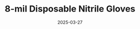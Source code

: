 ---
type: product
layout: product
date: 2025-03-27
sitemap:
  priority: 1
  changefreq: "weekly"

# SEO metadata
seoTitleSuffix: "Professional Mechanic Gloves Near Me"
seoDescription: >-
  Tennessee mechanics choose 8-mil Disposable Nitrile Gloves from Nutcracker Pro. Heavy-duty, FDA-certified protection in M-XXL sizes. Perfect for auto shops.

# Page content
title: "8-mil Disposable **Nitrile Gloves**"
subtitle: ""
titlePrefix: "Tennessee’s Choice for"
description: >-
  8-mil Disposable Nitrile Gloves offer top protection for Tennessee mechanics. Heavy-duty, textured grip, FDA/ASTM/CE certified. Bulk priced for auto shops!

# benefitsContent
benefitsImages:
  - image: "/images/gloves/gallery-2.png"
    alt: "8-mil Disposable Nitrile Gloves for Tennessee Mechanics"
  - image: "/images/gloves/gallery-2.png"
    alt: "8-mil Disposable Nitrile Gloves for Auto Use"

benefitsBlocks:
  - title: "Big Savings in Tennessee"
    text: >-
      8-mil Disposable Nitrile Gloves cost nearly half the market rate. Tennessee shops swap gloves often, boosting hygiene without breaking the bank.
  - title: "Tough Protection"
    text: >-
      8-mil nitrile resists punctures from sharp tools. Tennessee mechanics work safely with oil and chemicals, trusting these gloves to hold up strong.
  - title: "Meets Safety Standards"
    text: >-
      FDA, ASTM, and CE certified, these gloves keep Tennessee service centers compliant. Reliable hand protection for pros handling tough jobs daily.
  - title: "Fits Tennessee Techs"
    text: >-
      Sizes M to XXL fit every Tennessee mechanic just right. No loose or tight gloves—just comfort and safety for all-day auto repair work.
  - title: "Comfy and Allergy-Free"
    text: >-
      Latex-free nitrile cuts allergy risks for Tennessee crews. Ergonomic fit eases hand strain, perfect for long shifts in busy garages.
  - title: "Easy Movement"
    text: >-
      8-mil build lets Tennessee techs grab small parts with no hassle. Dexterity stays sharp for detailed tasks in auto shops statewide.
  - title: "Fast Delivery in Tennessee"
    text: >-
      Get 8-mil Disposable Nitrile Gloves quick across Tennessee. Fast shipping keeps your shop stocked for high-volume service days.
  - title: "Ideal for Auto Shops"
    text: >-
      Built for Tennessee dealerships, these gloves handle grease and tools. Heavy-duty nitrile keeps mechanics safe and jobs on track.
  - title: "Local Shop Approved"
    text: >-
      From Nashville to Memphis, Tennessee pros pick these gloves. Affordable bulk pricing and solid protection make them a garage must-have.

# testimonials section
testimonials:
  title: ""
  items:
    - name: "Jake"
      text: >-
        These gloves rock in my Knoxville shop. Thick and grippy, they don’t rip on oily parts. Cheap bulk price keeps us stocked easy.
    - name: "Tara"
      text: >-
        My Chattanooga crew loves these. They hold up to brake cleaner and sharp edges. Fit’s spot on, and hands don’t tire out.
    - name: "Ray"
      text: >-
        Been using these in Memphis. Tough enough for engine work, no tears. Shipping’s fast, so we’re never low on gloves.
    - name: "Kelly"
      text: >-
        My Nashville garage swears by these. They grip good and last through tough jobs. Best gloves we’ve had for the money.
    - name: "Don"
      text: >-
        In Clarksville, these gloves save my hands. No rips during brake jobs, and they fit perfect. Bulk deal’s a steal too.
    - name: "Sue"
      text: >-
        My husband’s Murfreesboro shop uses these. Strong for grease and comfy all day. Way better than thin gloves we tried.
    - name: "Matt"
      text: >-
        These gloves kill it in my Jackson bay. Handle chemicals fine and don’t snag. Fast delivery keeps us ready to roll.
    - name: "Beth"
      text: >-
        I use these in my Kingsport garage. Thick but flexible for small bolts. No allergies, and the price can’t be beat.
    - name: "Luke"
      text: >-
        My Tennessee shop runs on these. Tough nitrile takes on oil and tools. Bulk order saves cash and keeps us going.

# FAQ section
faq:
  titleColored: "F.A.Q."
  questions:
    - question: "How’s the quality ensured?"
      answer: >-
        8-mil Disposable Nitrile Gloves are tested tough for Tennessee mechanics. Real-world trials guarantee they handle daily auto shop demands.
    - question: "Are prices really lower?"
      answer: >-
        Yep, up to 50% below average. Tennessee shops get pro-grade gloves cheap, saving big without skimping on protection.
    - question: "In stock for Tennessee?"
      answer: >-
        Always. We track demand to keep 8-mil Disposable Nitrile Gloves ready for Tennessee mechanics, no delays on essentials.
    - question: "Easy to order in bulk?"
      answer: >-
        Super simple online. Tennessee shops get clear bulk pricing and fast reorders, keeping downtime low and budgets tight.
    - question: "What’s a value partnership?"
      answer: >-
        We’re your Tennessee shop ally. Dedicated support optimizes your glove supply, stretching your budget further over time.
    - question: "Good for Tennessee garages?"
      answer: >-
        You bet. These 8-mil gloves are built for Tennessee auto pros—tough, grippy, and sized right for all-day mechanic work.

---